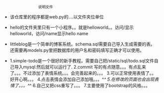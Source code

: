                     说明文件
-
     该仓库里的程序都是web.py的....以文件夹位单位

-
     hello的文件夹里只有一个小程序。。就是helloworld。。访问/显示helloworld，访问/name显示hello name

-
     littleblog是一个简单的博客系统。schema.sql需要自己导入生成需要的表。还需要再models.py里把数据库的用户名和密码填写正确才可以使用。

-
     1.simple-todo是一个很好的新手教程。需要自己把/static/sql/todo.sql文件自己导入mysql.然后就可以运行了.
     2.commit 写的有点随意。。。有点乱来了。。。不过添加了表情系统。。。会完善起来的。。。
     3.可以正常使用表情了。。好开心啊。。。
     4.点击表情会添加自己添加哦。。。^_^
     5.在修改的页面也会出现表情了。。。^_^
     6.自己又把css重写了。。。
     7.主要使用了bootstrap的风格。。。


